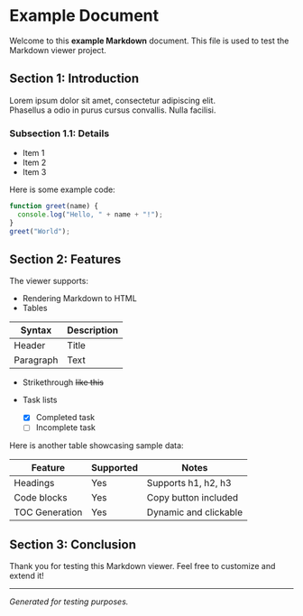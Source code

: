 # Example Document

Welcome to this **example Markdown** document. This file is used to test the Markdown viewer project.

## Section 1: Introduction

Lorem ipsum dolor sit amet, consectetur adipiscing elit.  
Phasellus a odio in purus cursus convallis. Nulla facilisi.

### Subsection 1.1: Details

- Item 1  
- Item 2  
- Item 3

Here is some example code:

```js
function greet(name) {
  console.log("Hello, " + name + "!");
}
greet("World");
````

## Section 2: Features

The viewer supports:

* Rendering Markdown to HTML
* Tables

| Syntax    | Description |
| --------- | ----------- |
| Header    | Title       |
| Paragraph | Text        |

* Strikethrough ~~like this~~
* Task lists

  * [x] Completed task
  * [ ] Incomplete task

Here is another table showcasing sample data:

| Feature        | Supported | Notes                 |
| -------------- | --------- | --------------------- |
| Headings       | Yes       | Supports h1, h2, h3   |
| Code blocks    | Yes       | Copy button included  |
| TOC Generation | Yes       | Dynamic and clickable |

## Section 3: Conclusion

Thank you for testing this Markdown viewer.
Feel free to customize and extend it!

---

*Generated for testing purposes.*
